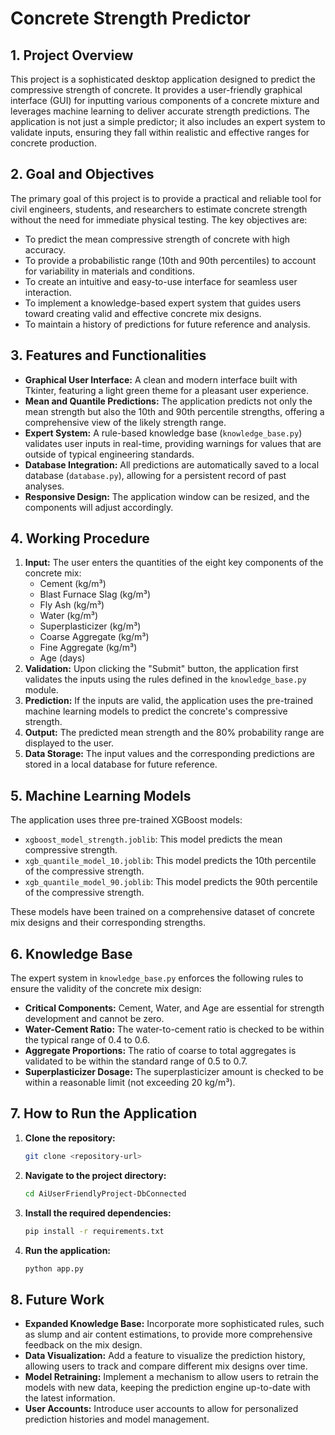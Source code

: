 # Concrete Strength Predictor

## 1. Project Overview

This project is a sophisticated desktop application designed to predict the compressive strength of concrete. It provides a user-friendly graphical interface (GUI) for inputting various components of a concrete mixture and leverages machine learning to deliver accurate strength predictions. The application is not just a simple predictor; it also includes an expert system to validate inputs, ensuring they fall within realistic and effective ranges for concrete production.

## 2. Goal and Objectives

The primary goal of this project is to provide a practical and reliable tool for civil engineers, students, and researchers to estimate concrete strength without the need for immediate physical testing. The key objectives are:

- To predict the mean compressive strength of concrete with high accuracy.
- To provide a probabilistic range (10th and 90th percentiles) to account for variability in materials and conditions.
- To create an intuitive and easy-to-use interface for seamless user interaction.
- To implement a knowledge-based expert system that guides users toward creating valid and effective concrete mix designs.
- To maintain a history of predictions for future reference and analysis.

## 3. Features and Functionalities

- **Graphical User Interface:** A clean and modern interface built with Tkinter, featuring a light green theme for a pleasant user experience.
- **Mean and Quantile Predictions:** The application predicts not only the mean strength but also the 10th and 90th percentile strengths, offering a comprehensive view of the likely strength range.
- **Expert System:** A rule-based knowledge base (`knowledge_base.py`) validates user inputs in real-time, providing warnings for values that are outside of typical engineering standards.
- **Database Integration:** All predictions are automatically saved to a local database (`database.py`), allowing for a persistent record of past analyses.
- **Responsive Design:** The application window can be resized, and the components will adjust accordingly.

## 4. Working Procedure

1.  **Input:** The user enters the quantities of the eight key components of the concrete mix:
    - Cement (kg/m³)
    - Blast Furnace Slag (kg/m³)
    - Fly Ash (kg/m³)
    - Water (kg/m³)
    - Superplasticizer (kg/m³)
    - Coarse Aggregate (kg/m³)
    - Fine Aggregate (kg/m³)
    - Age (days)
2.  **Validation:** Upon clicking the "Submit" button, the application first validates the inputs using the rules defined in the `knowledge_base.py` module.
3.  **Prediction:** If the inputs are valid, the application uses the pre-trained machine learning models to predict the concrete's compressive strength.
4.  **Output:** The predicted mean strength and the 80% probability range are displayed to the user.
5.  **Data Storage:** The input values and the corresponding predictions are stored in a local database for future reference.

## 5. Machine Learning Models

The application uses three pre-trained XGBoost models:

- `xgboost_model_strength.joblib`: This model predicts the mean compressive strength.
- `xgb_quantile_model_10.joblib`: This model predicts the 10th percentile of the compressive strength.
- `xgb_quantile_model_90.joblib`: This model predicts the 90th percentile of the compressive strength.

These models have been trained on a comprehensive dataset of concrete mix designs and their corresponding strengths.

## 6. Knowledge Base

The expert system in `knowledge_base.py` enforces the following rules to ensure the validity of the concrete mix design:

- **Critical Components:** Cement, Water, and Age are essential for strength development and cannot be zero.
- **Water-Cement Ratio:** The water-to-cement ratio is checked to be within the typical range of 0.4 to 0.6.
- **Aggregate Proportions:** The ratio of coarse to total aggregates is validated to be within the standard range of 0.5 to 0.7.
- **Superplasticizer Dosage:** The superplasticizer amount is checked to be within a reasonable limit (not exceeding 20 kg/m³).

## 7. How to Run the Application

1.  **Clone the repository:**
    ```bash
    git clone <repository-url>
    ```
2.  **Navigate to the project directory:**
    ```bash
    cd AiUserFriendlyProject-DbConnected
    ```
3.  **Install the required dependencies:**
    ```bash
    pip install -r requirements.txt
    ```
4.  **Run the application:**
    ```bash
    python app.py
    ```

## 8. Future Work

- **Expanded Knowledge Base:** Incorporate more sophisticated rules, such as slump and air content estimations, to provide more comprehensive feedback on the mix design.
- **Data Visualization:** Add a feature to visualize the prediction history, allowing users to track and compare different mix designs over time.
- **Model Retraining:** Implement a mechanism to allow users to retrain the models with new data, keeping the prediction engine up-to-date with the latest information.
- **User Accounts:** Introduce user accounts to allow for personalized prediction histories and model management.